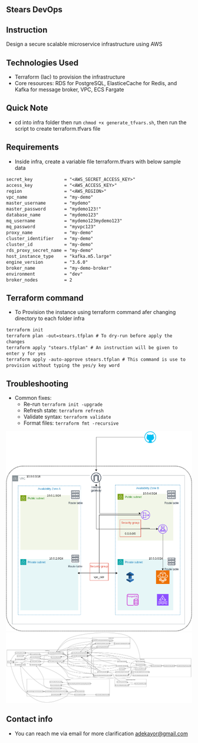 ## Stears DevOps 


## Instruction
Design a secure scalable microservice infrastructure using AWS

## Technologies Used
- Terraform (Iac) to provision the infrastructure
- Core resources: RDS for PostgreSQL, ElasticeCache for Redis, and Kafka for message broker, VPC, ECS Fargate

## Quick Note
- cd into infra folder then run `chmod +x generate_tfvars.sh`, then run the script to create terraform.tfvars file

## Requirements
-   Inside infra, create a variable file terraform.tfvars with below sample data
```
secret_key            = "<AWS_SECRET_ACCESS_KEY>"
access_key            = "<AWS_ACCESS_KEY>"
region                = "<AWS_REGION>"
vpc_name              = "my-demo"
master_username       = "mydemo"
master_password       = "mydemo123!"
database_name         = "mydemo123"
mq_username           = "mydemo123mydemo123"
mq_password           = "myvpc123"
proxy_name            = "my-demo"
cluster_identifier    = "my-demo"
cluster_id            = "my-demo"
rds_proxy_secret_name = "my-demo"
host_instance_type    = "kafka.m5.large"
engine_version        = "3.6.0"
broker_name           = "my-demo-broker"
environment           = "dev"
broker_nodes          = 2
```
## Terraform command
- To Provision the instance using terraform command afer changing directory to each folder infra
```
terraform init
terraform plan -out=stears.tfplan # To dry-run before apply the changes
terraform apply "stears.tfplan" # An instruction will be given to enter y for yes
terraform apply -auto-approve stears.tfplan # This command is use to provision without typing the yes/y key word
```
## Troubleshooting
- Common fixes:
  - Re-run `terraform init -upgrade`
  - Refresh state: `terraform refresh`
  - Validate syntax: `terraform validate`
  - Format files: `terraform fmt -recursive`

![Diagram](./secure-scalable-microservice.drawio.png)
![Terraform graph](./graphviz.svg)

## Contact info
- You can reach me via email for more clarification <adekayor@gmail.com>